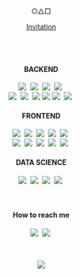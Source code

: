 
<br/>

<p align="center"> ○△□ </p>
<p align="center"> 
<a target="_blank" href="https://kyeongsun.com/"> Invitation </a> 
</p>
  
<br/><br/>

<h4 align="center"> BACKEND </h4>
 
<p align="center">
  <img src="https://img.shields.io/badge/Java-e75253?style=flat-square&logo=Java&logoColor=white"/></a>&nbsp 
  <img src="https://img.shields.io/badge/Javascript-ffb13b?style=flat-square&logo=javascript&logoColor=white"/></a>&nbsp
  <img src="https://img.shields.io/badge/typescript-1572b6?style=flat-square&logo=typescript&logoColor=white"/></a>&nbsp
  <img src="https://img.shields.io/badge/C++-00599C?style=flat-square&logo=C%2B%2B&logoColor=white"/></a>&nbsp 
  <br>
  <img src="https://img.shields.io/badge/Spring-6D8B33F?style=flat-square&logo=Spring&logoColor=white"/>&nbsp 
  <img src="https://img.shields.io/badge/Node.js-339933?style=flat-square&logo=Node.js&logoColor=white"/>&nbsp
  <img src="https://img.shields.io/badge/MySQL-4479A1?style=flat-square&logo=MySQL&logoColor=white"/>
  <img src="https://img.shields.io/badge/MongoDB-3fa037?style=flat-square&logo=MongoDB&logoColor=white"/>
  <img src="https://img.shields.io/badge/aws-333664?style=flat-square&logo=amazon-aws&logoColor=white"/></a>&nbsp 
  <img src="https://img.shields.io/badge/NGINX-009639?style=flat-square&logo=NGINX&logoColor=white"/></a>&nbsp;
</p>

<h4 align="center"> FRONTEND </h4>
<p align="center">
  <img src="https://img.shields.io/badge/HTML-dd4b25?style=flat-square&logo=html5&logoColor=white"/></a>&nbsp 
  <img src="https://img.shields.io/badge/css-1572B6?style=flat-square&logo=css3&logoColor=white"/></a>&nbsp 
  <img src="https://img.shields.io/badge/sass-cd6799?style=flat-square&logo=sass&logoColor=white"/></a>&nbsp 
  <img src="https://img.shields.io/badge/jquery-grey?style=flat-square&logo=jquery&logoColor=white"/></a>&nbsp 
  <img src="https://img.shields.io/badge/Styled-DB7093?style=flat-square&logo=styled-components&logoColor=white"/></a>&nbsp 
  <br>
  <img src="https://img.shields.io/badge/Next.js-000000?style=flat-square&logo=Next.js&logoColor=white"/>&nbsp
  <img src="https://img.shields.io/badge/React-61DBFB?style=flat-square&logo=React&logoColor=white"/></a>&nbsp 
  <img src="https://img.shields.io/badge/Gatsby-663399?style=flat-square&logo=Gatsby&logoColor=white"/></a>&nbsp 
  <img src="https://img.shields.io/badge/Angular-dd1b16?style=flat-square&logo=Angular&logoColor=white"/></a>&nbsp 
  <img src="https://img.shields.io/badge/GraphQL-E10098?style=flat-square&logo=GraphQL&logoColor=white"/></a>&nbsp 
</p>

<h4 align="center"> DATA SCIENCE </h4>
<p align="center">
  <img src="https://img.shields.io/badge/scikit learn-orange?style=flat-square&logo=scikit-learn&logoColor=white"/></a>&nbsp 
  <img src="https://img.shields.io/badge/numpy-4DABCF?style=flat-square&logo=numpy&logoColor=white"/></a>&nbsp 
  <img src="https://img.shields.io/badge/pandas-150458?style=flat-square&logo=pandas&logoColor=white"/></a>&nbsp 
  <img src="https://img.shields.io/badge/opencv-red?style=flat-square&logo=opencv&logoColor=white"/></a>&nbsp 
</p>

<br/>

<h4 align="center"> How to reach me </h4>
<p align="center">
  <a href="https://gngsn.tistory.com/"><img src="http://img.shields.io/badge/-Tech%20blog-black?style=flat-square&logo=tistory&link=https://gngsn.tistory.com/" /></a>&nbsp 
  <a href="mailto:rudtjs4540@gmail.com"><img src="https://img.shields.io/badge/Gmail-d14836?style=flat-square&logo=Gmail&logoColor=white&link=mailto:rudtjs4540@gmail.com" /></a>&nbsp 
</p>
<br/>

<p align="center">
  <a href="https://hits.seeyoufarm.com"><img src="https://hits.seeyoufarm.com/api/count/incr/badge.svg?url=https%3A%2F%2Fgithub.com%2Fgngsn&count_bg=%23ED6DA3&title_bg=%2386757E&icon=github.svg&icon_color=%23E1DEDE&title=hits&edge_flat=false"/></a>
</p>

<br/><br/>

<!--
**gngsn/gngsn** is a ✨ _special_ ✨ repository because its `README.md` (this file) appears on your GitHub profile.
#### 🌖 My Portfolio! > <a target="_blank" href="https://kyeongsun.com/"> PORTFOLIO </a> 
[![gngsn's GitHub stats](https://github-readme-stats.vercel.app/api?username=gngsn)](https://github.com/gngsn/github-readme-stats)
## Hello <img src="https://github.com/dl0312/dl0312/blob/master/hi.gif?raw=true" width="25px"> 

<h3> What I Learn </h3>
Here are some ideas to get you started:

#### 🔭 I’m currently working on  [SOPT](http://sopt.org/wp/)
- 🌱 I’m currently learning ...
- 👯 I’m looking to collaborate on ...
- 🤔 I’m looking for help with ...
- 💬 Ask me about ...
- 
- 😄 Pronouns: ...
- ⚡ Fun fact: ...
[![Linkedin Badge](https://img.shields.io/badge/-LinkedIn-blue?style=flat-square&logo=Linkedin&logoColor=white&link=https://www.linkedin.com/in/kyeongsun-park-4b95961b2/)](https://www.linkedin.com/in/kyeongsun-park-4b95961b2/)
[![Instagram Badge](https://img.shields.io/badge/Instgram-E4405F?style=flat-square&logo=instagram&logoColor=white&link=https://www.instagram.com/pppppppppark/)](https://www.instagram.com/pppppppppark/)
  [![Facebook Badge](https://img.shields.io/badge/facebook-1877f2?style=flat-square&logo=facebook&logoColor=white&link=https://www.facebook.com/rudtjs4540)](https://www.facebook.com/rudtjs4540)
-->
